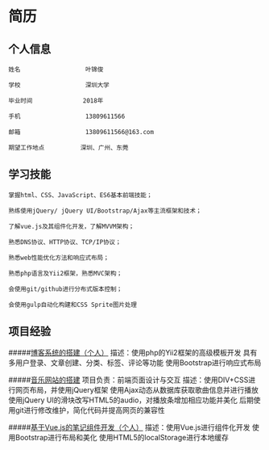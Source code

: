 简历
==============

个人信息
----

```
姓名                  叶锦俊

学校                  深圳大学

毕业时间              2018年

手机                  13809611566

邮箱                  13809611566@163.com

期望工作地点          深圳、广州、东莞
```

学习技能
----

```
掌握html、CSS、JavaScript、ES6基本前端技能；

熟练使用jQuery/ jQuery UI/Bootstrap/Ajax等主流框架和技术；

了解vue.js及其组件化开发，了解MVVM架构；

熟悉DNS协议、HTTP协议、TCP/IP协议；

熟悉web性能优化方法和响应式布局；

熟悉php语言及Yii2框架，熟悉MVC架构；

会使用git/github进行分布式版本控制；

会使用gulp自动化构建和CSS Sprite图片处理

```

项目经验
--------


#####[博客系统的搭建（个人）](https://github.com/szu-jim/blog)
描述：使用php的Yii2框架的高级模板开发
      具有多用户登录、文章创建、分类、标签、评论等功能
      使用Bootstrap进行响应式布局

#####[音乐网站的搭建](https://github.com/szu-jim/YueMusic)
项目负责：前端页面设计与交互
描述：使用DIV+CSS进行网页布局，并使用jQuery框架
      使用Ajax动态从数据库获取歌曲信息并进行播放
      使用jQuery UI的滑块改写HTML5的audio，对播放条增加相应功能并美化
      后期使用git进行修改维护，简化代码并提高网页的兼容性

#####[基于Vue.js的笔记组件开发（个人）](https://szu-jim.github.io/note/note.html)
描述：使用Vue.js进行组件化开发
      使用Bootstrap进行布局和美化
      使用HTML5的localStorage进行本地缓存
